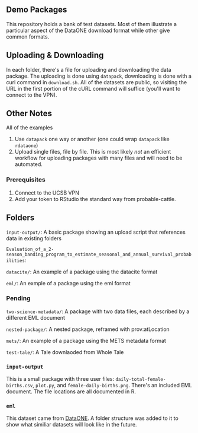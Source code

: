 ## Demo Packages
This repository holds a bank of test datasets. Most of them illustrate a particular aspect of the DataONE download format while other give common formats.

## Uploading & Downloading
In each folder, there's a file for uploading and downloading the data package.
The uploading is done using `datapack`, downloading is done with a curl command in `download.sh`. All of the datasets are public, so visiting the URL in the first portion of the cURL command will suffice (you'll want to connect to the VPN).

## Other Notes

All of the examples 

1. Use `datapack` one way or another (one could wrap `datapack` like `rdataone`)
2. Upload single files, file by file. This is most likely _not_ an efficient workflow for uploading packages with many files and will need to be automated.


### Prerequisites

1. Connect to the UCSB VPN
2. Add your token to RStudio the standard way from probable-cattle.

## Folders

`input-output/`: A basic package showing an upload script that references data in existing folders

`Evaluation_of_a_2-season_banding_program_to_estimate_seasonal_and_annual_survival_probabilities`: 

`datacite/`: An example of a package using the datacite format

`eml/`: An exmple of a package using the eml format

### Pending

`two-science-metadata/`: A package with two data files, each described by a different EML document

`nested-package/`: A nested package, reframed with prov:atLocation

`mets/`: An example of a package using the METS metadata format

`test-tale/`: A Tale downlaoded from Whole Tale


### `input-output`
This is a small package with three user files: `daily-total-female-births.csv`, `plot.py`, and `female-daily-births.png`. There's an included EML document. The file 
locations are all documented in R.

### `eml`

This dataset came from [DataONE](https://search.dataone.org/view/doi%3A10.18739%2FA2736M31X0). A folder structure was added to it to show what similiar datasets will look like in the future.
